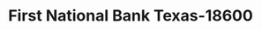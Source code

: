 ---
f_zip-code: 77301
f_state-code: TX
title: First National Bank Texas-18600
f_phone: 936-756-1144
f_city-only: Conroe
f_address: 504 South Danville Willis Conroe
f_location-unique-id: '18600'
slug: first-national-bank-texas-18600
updated-on: '2024-05-30T13:46:58.046Z'
created-on: '2024-05-30T13:36:59.803Z'
published-on: '2024-05-30T13:54:32.469Z'
f_city-state: cms/city/conroe-tx.md
f_company: cms/company/first-national-bank-texas.md
f_state: cms/state/texas.md
layout: '[payday-loan].html'
tags: payday-loan
---